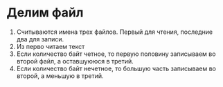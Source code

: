 # Делим файл
1) Считываются имена трех файлов. Первый для чтения, последние два для записи.
3) Из перво читаем текст
4) Если количество байт четное, то первую половину записываем во второй файл, а оставшуююся в третий.
5) Если количество байт нечетное, то большую часть записываем во второй, а меньшую в третий.
